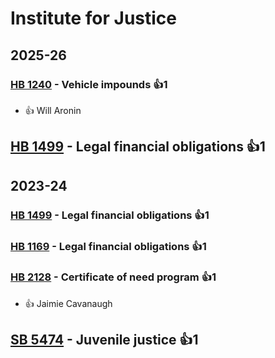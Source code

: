 # Institute for Justice
## 2025-26

### [HB 1240](/bill/2025-26/hb/1240/) - Vehicle impounds 👍1  
* 👍 Will Aronin

## [HB 1499](/bill/2025-26/hb/1499/) - Legal financial obligations 👍1  

## 2023-24

### [HB 1499](/bill/2023-24/hb/1499/) - Legal financial obligations 👍1  

### [HB 1169](/bill/2023-24/hb/1169/) - Legal financial obligations 👍1  

### [HB 2128](/bill/2023-24/hb/2128/) - Certificate of need program 👍1  
* 👍 Jaimie Cavanaugh

## [SB 5474](/bill/2023-24/sb/5474/) - Juvenile justice 👍1  
